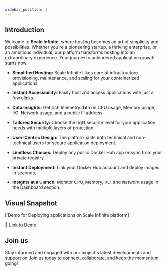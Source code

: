 ```yaml
---
sidebar_position: 3
---
```


## Introduction

Welcome to **Scale Infinite**, where hosting becomes an art of simplicity and possibilities. Whether you're a pioneering startup, a thriving enterprise, or an ambitious individual, our platform transforms hosting into an extraordinary experience. Your journey to unhindered application growth starts now.

- **Simplified Hosting:** Scale Infinite takes care of infrastructure provisioning, maintenance, and scaling for your containerized applications.
  
- **Instant Accessibility:** Easily host and access applications with just a few clicks.

- **Data Insights:** Get rich telemetry data on CPU usage, Memory usage, I/O, Network usage, and a public IP address.

- **Tailored Security:** Choose the right security level for your application needs with multiple layers of protection.

- **User-Centric Design:** The platform suits both technical and non-technical users for secure application deployment.

- **Limitless Choices:** Deploy any public Docker Hub app or sync from your private registry.

- **Instant Deployment:** Link your Docker Hub account and deploy images in seconds.

- **Insights at a Glance:** Monitor CPU, Memory, I/O, and Network usage in the Dashboard section.

## Visual Snapshot

![Demo for Deploying applications on Scale Infinite platform]

🔗 [Link to Demo](#)

## Join us

Stay informed and engaged with our project's latest developments and support on [Join us today](#) to connect, collaborate, and keep the momentum going!


